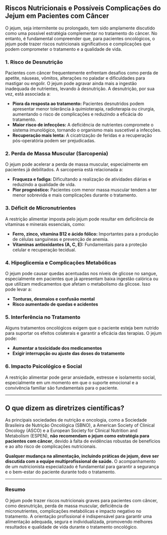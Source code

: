 
## Riscos Nutricionais e Possíveis Complicações do Jejum em Pacientes com Câncer

O jejum, seja intermitente ou prolongado, tem sido amplamente discutido como uma possível estratégia complementar no tratamento do câncer. No entanto, é fundamental compreender que, para pacientes oncológicos, o jejum pode trazer riscos nutricionais significativos e complicações que podem comprometer o tratamento e a qualidade de vida.

### 1. **Risco de Desnutrição**

Pacientes com câncer frequentemente enfrentam desafios como perda de apetite, náuseas, vômitos, alterações no paladar e dificuldades para mastigar ou engolir. O jejum pode agravar ainda mais a ingestão inadequada de nutrientes, levando à desnutrição. A desnutrição, por sua vez, está associada a:

- **Piora da resposta ao tratamento:** Pacientes desnutridos podem apresentar menor tolerância à quimioterapia, radioterapia ou cirurgia, aumentando o risco de complicações e reduzindo a eficácia do tratamento.
- **Maior risco de infecções:** A deficiência de nutrientes compromete o sistema imunológico, tornando o organismo mais suscetível a infecções.
- **Recuperação mais lenta:** A cicatrização de feridas e a recuperação pós-operatória podem ser prejudicadas.

### 2. **Perda de Massa Muscular (Sarcopenia)**

O jejum pode acelerar a perda de massa muscular, especialmente em pacientes já debilitados. A sarcopenia está relacionada a:

- **Fraqueza e fadiga:** Dificultando a realização de atividades diárias e reduzindo a qualidade de vida.
- **Pior prognóstico:** Pacientes com menor massa muscular tendem a ter menor sobrevida e mais complicações durante o tratamento.

### 3. **Déficit de Micronutrientes**

A restrição alimentar imposta pelo jejum pode resultar em deficiência de vitaminas e minerais essenciais, como:

- **Ferro, zinco, vitamina B12 e ácido fólico:** Importantes para a produção de células sanguíneas e prevenção de anemia.
- **Vitaminas antioxidantes (A, C, E):** Fundamentais para a proteção celular e recuperação tecidual.

### 4. **Hipoglicemia e Complicações Metabólicas**

O jejum pode causar quedas acentuadas nos níveis de glicose no sangue, especialmente em pacientes que já apresentam baixa ingestão calórica ou que utilizam medicamentos que afetam o metabolismo da glicose. Isso pode levar a:

- **Tonturas, desmaios e confusão mental**
- **Risco aumentado de quedas e acidentes**

### 5. **Interferência no Tratamento**

Alguns tratamentos oncológicos exigem que o paciente esteja bem nutrido para suportar os efeitos colaterais e garantir a eficácia das terapias. O jejum pode:

- **Aumentar a toxicidade dos medicamentos**
- **Exigir interrupção ou ajuste das doses do tratamento**

### 6. **Impacto Psicológico e Social**

A restrição alimentar pode gerar ansiedade, estresse e isolamento social, especialmente em um momento em que o suporte emocional e a convivência familiar são fundamentais para o paciente.

---

## **O que dizem as diretrizes científicas?**

As principais sociedades de nutrição e oncologia, como a Sociedade Brasileira de Nutrição Oncológica (SBNO), a American Society of Clinical Oncology (ASCO) e a European Society for Clinical Nutrition and Metabolism (ESPEN), **não recomendam o jejum como estratégia para pacientes com câncer**, devido à falta de evidências robustas de benefícios e ao alto risco de complicações nutricionais.

**Qualquer mudança na alimentação, incluindo práticas de jejum, deve ser discutida com a equipe multiprofissional de saúde.** O acompanhamento de um nutricionista especializado é fundamental para garantir a segurança e o bem-estar do paciente durante todo o tratamento.

---

### **Resumo**

O jejum pode trazer riscos nutricionais graves para pacientes com câncer, como desnutrição, perda de massa muscular, deficiência de micronutrientes, complicações metabólicas e impacto negativo no tratamento. A orientação profissional é indispensável para garantir uma alimentação adequada, segura e individualizada, promovendo melhores resultados e qualidade de vida durante o tratamento oncológico.
```
